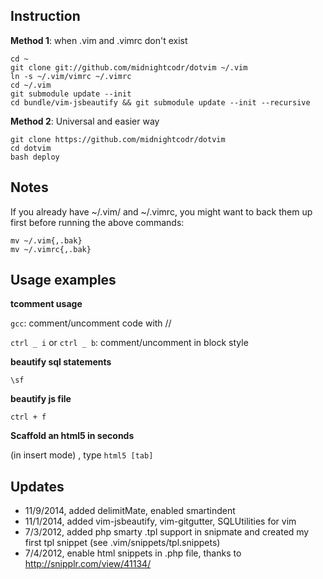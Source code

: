 ## Instruction
**Method 1**: when .vim and .vimrc don't exist

	cd ~
	git clone git://github.com/midnightcodr/dotvim ~/.vim
	ln -s ~/.vim/vimrc ~/.vimrc
	cd ~/.vim
	git submodule update --init
	cd bundle/vim-jsbeautify && git submodule update --init --recursive

**Method 2**: Universal and easier way

	git clone https://github.com/midnightcodr/dotvim
	cd dotvim
	bash deploy

## Notes
If you already have ~/.vim/ and ~/.vimrc, you might want to back them up first before running the above commands:

	mv ~/.vim{,.bak}
	mv ~/.vimrc{,.bak}

## Usage examples
**tcomment usage**

`gcc`: comment/uncomment code with //

`ctrl _ i` or `ctrl _ b`: comment/uncomment in block style

**beautify sql statements**

`\sf`

**beautify js file**

`ctrl + f`

**Scaffold an html5 in seconds**

(in insert mode) , type `html5 [tab]`


## Updates

* 11/9/2014, added delimitMate, enabled smartindent
* 11/1/2014, added vim-jsbeautify, vim-gitgutter, SQLUtilities for vim
* 7/3/2012, added php smarty .tpl support in snipmate and created my first tpl snippet (see .vim/snippets/tpl.snippets)
* 7/4/2012, enable html snippets in .php file, thanks to http://snipplr.com/view/41134/

